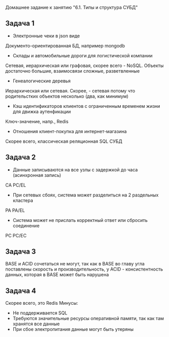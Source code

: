Домашнее задание к занятию "6.1. Типы и структура СУБД"

## Задача 1

* Электронные чеки в json виде

Документо-ориентированная БД, например mongodb

* Склады и автомобильные дороги для логистической компании

Сетевая, иерархическая или графовая, скорее всего - NoSQL. Объекты достаточно большие, взаимосвязи сложные, разветвленные

* Генеалогические деревья

Иерархическая или сетевая. Скорее, - сетевая потому что родительстких объектов несколько (два, как минимум)

* Кэш идентификаторов клиентов с ограниченным временем жизни для движка аутенфикации

Ключ-значение, напр., Redis

* Отношения клиент-покупка для интернет-магазина

Скорее всего, классическая реляционная SQL СУБД

## Задача 2

* Данные записываются на все узлы с задержкой до часа (асинхронная запись)

CA PC/EL

* При сетевых сбоях, система может разделиться на 2 раздельных кластера

PA PA/EL

* Система может не прислать корректный ответ или сбросить соединение

PC PC/EC

## Задача 3

BASE и ACID сочетаться не могут, так как в BASE во главу угла поставлены скорость и производительность, у ACID - консистентность данных, которая в BASE может быть нарушена

## Задача 4

Скорее всего, это Redis
Минусы:
* Не поддерживается SQL
* Требуются значительные ресурсы оперативной памяти, так как там хранятся все данные
* При сбое электропитания данные могут быть утеряны
